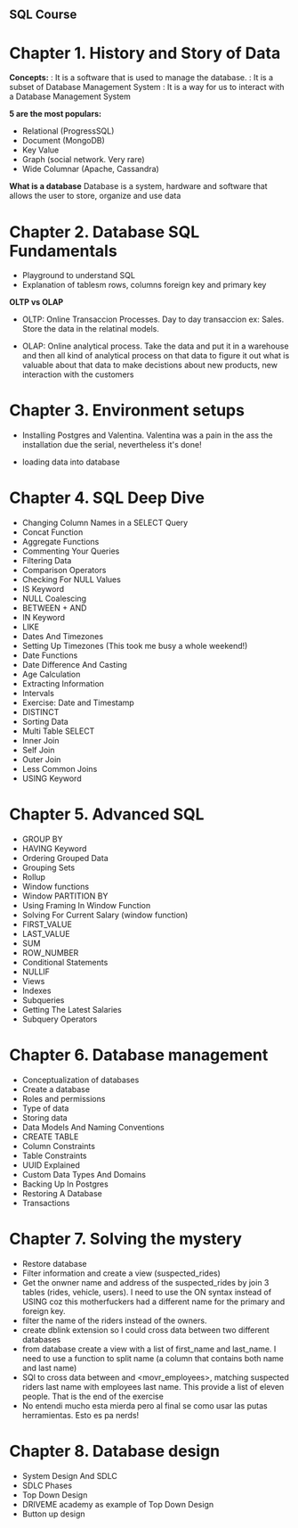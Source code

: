## SQL Course

# Chapter 1. History and Story of Data

**Concepts:**
<Database Management System>: It is a software that is used to manage the database.
<Relatational Database Management system>: It is a subset of Database Management System
<Structure Query Language>: It is a way for us to interact with a Database Management System

**5 are the most populars:**

- Relational (ProgressSQL)
- Document (MongoDB)
- Key Value
- Graph (social network. Very rare)
- Wide Columnar (Apache, Cassandra)

**What is a database**
Database is a system, hardware and software that allows the user to store, organize and use data

# Chapter 2. Database SQL Fundamentals

- Playground to understand SQL
- Explanation of tablesm rows, columns foreign key and primary key

**OLTP vs OLAP**

- OLTP: Online Transaccion Processes. Day to day transaccion ex: Sales. Store the data in the relatinal models.

* OLAP: Online analytical process. Take the data and put it in a warehouse and then all kind of analytical process on that data to figure it out what is valuable about that data to make decistions about new products, new interaction with the customers

# Chapter 3. Environment setups

- Installing Postgres and Valentina. Valentina was a pain in the ass the installation due the serial, nevertheless it's done!

- loading data into database

# Chapter 4. SQL Deep Dive

- Changing Column Names in a SELECT Query
- Concat Function
- Aggregate Functions
- Commenting Your Queries
- Filtering Data
- Comparison Operators
- Checking For NULL Values
- IS Keyword
- NULL Coalescing
- BETWEEN + AND
- IN Keyword
- LIKE
- Dates And Timezones
- Setting Up Timezones (This took me busy a whole weekend!)
- Date Functions
- Date Difference And Casting
- Age Calculation
- Extracting Information
- Intervals
- Exercise: Date and Timestamp
- DISTINCT
- Sorting Data
- Multi Table SELECT
- Inner Join
- Self Join
- Outer Join
- Less Common Joins
- USING Keyword

# Chapter 5. Advanced SQL

- GROUP BY
- HAVING Keyword
- Ordering Grouped Data
- Grouping Sets
- Rollup
- Window functions
- Window PARTITION BY
- Using Framing In Window Function
- Solving For Current Salary (window function)
- FIRST_VALUE
- LAST_VALUE
- SUM
- ROW_NUMBER
- Conditional Statements
- NULLIF
- Views
- Indexes
- Subqueries
- Getting The Latest Salaries
- Subquery Operators

# Chapter 6. Database management

- Conceptualization of databases
- Create a database
- Roles and permissions
- Type of data
- Storing data
- Data Models And Naming Conventions
- CREATE TABLE
- Column Constraints
- Table Constraints
- UUID Explained
- Custom Data Types And Domains
- Backing Up In Postgres
- Restoring A Database
- Transactions

# Chapter 7. Solving the mystery

- Restore database
- Filter information and create a view (suspected_rides)
- Get the onwner name and address of the suspected_rides by join 3 tables (rides, vehicle, users). I need to use the ON syntax instead of USING coz this motherfuckers had a different name for the primary and foreign key.
- filter the name of the riders instead of the owners.
- create dblink extension so I could cross data between two different databases
- from <movr> database create a view with a list of first_name and last_name. I need to use a function to split name (a column that contains both name and last name)
- SQl to cross data between <movr> and <movr_employees>, matching suspected riders last name with employees last name. This provide a list of eleven people. That is the end of the exercise
- No entendi mucho esta mierda pero al final se como usar las putas herramientas. Esto es pa nerds!

# Chapter 8. Database design

- System Design And SDLC
- SDLC Phases
- Top Down Design
- DRIVEME academy as example of Top Down Design
- Button up design
